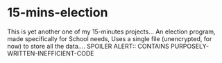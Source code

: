 # 15-mins-election
This is yet another one of my 15-minutes projects...
An election program, made specifically for School needs,
Uses a single file (unencrypted, for now) to store all the data....
SPOILER ALERT:: CONTAINS PURPOSELY-WRITTEN-INEFFICIENT-CODE
